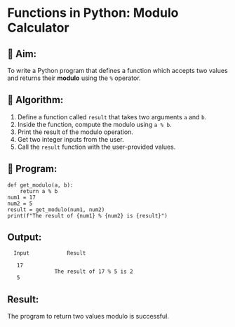 # Functions in Python: Modulo Calculator

## 🎯 Aim:
To write a Python program that defines a function which accepts two values and returns their **modulo** using the `%` operator.

## 🧠 Algorithm:
1. Define a function called `result` that takes two arguments `a` and `b`.
2. Inside the function, compute the modulo using `a % b`.
3. Print the result of the modulo operation.
4. Get two integer inputs from the user.
5. Call the `result` function with the user-provided values.

## 🧾 Program:
```
def get_modulo(a, b):
    return a % b
num1 = 17
num2 = 5
result = get_modulo(num1, num2)
print(f"The result of {num1} % {num2} is {result}")
```
## Output:
```
  Input            Result

   17
               The result of 17 % 5 is 2
   5
```
## Result:
The program to return two values modulo is successful.
